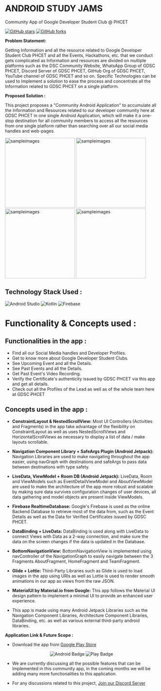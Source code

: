 # ANDROID STUDY JAMS

Community App of Google Developer Student Club @ PHCET

<!--[![GitHub license](https://img.shields.io/badge/License-Apache%202.0-blue.svg)](LICENSE)-->
[![GitHub stars](https://img.shields.io/github/stars/DSC-PHCET/gdsc-android-app?style=social)](https://github.com/DSC-PHCET/gdsc-android-app/stargazers)
[![GitHub forks](https://img.shields.io/github/forks/DSC-PHCET/gdsc-android-app?style=social)](https://github.com/DSC-PHCET/gdsc-android-app/network/members)

<b> Problem Statement: </b>

Getting Information and all the resource related to Google Developer Student Club PHCET and all the Events, Hackathons, etc. that we conduct gets complicated as Information and resources are divided on multiple platforms such as the DSC Community Website, WhatsApp Group of GDSC PHCET, Discord Server of GDSC PHCET, GitHub Org of GDSC PHCET, YouTube channel of GDSC PHCET and so on. Specific Technologies can be used to Implement a solution to ease the process and concentrate all the Information related to GDSC PHCET on a single platform.

<b> Proposed Solution : </b>

This project proposes a "Community Android Application" to accumulate all the Information and Resources related to our developer community here at GDSC PHCET in one single Android Application, which will make it a one-stop destination for all community members to access all the resources from one single platform rather than searching over all our social media handles and web-pages.

<!--<img width="700" alt="sampleimages" src="https://cdn.discordapp.com/attachments/881638762877177858/930102135998263316/unknown.png">-->
<img width="230" alt="sampleimages" src="https://play-lh.googleusercontent.com/D0TXpAEVitRAJO4SKkBNttqbP9VKE-qCijFL8aMihVbIzhOeQVYY8__GwgnN23_FCJh7=w1920-h929-rw"> <img width="230" alt="sampleimages" src="https://play-lh.googleusercontent.com/N-ZEC3FDJC_nC9B5RDs06YI8S0UrIVvBuxnKkDokNtQzkJHUXT0svwYm--MVlYSSMw=w1920-h929-rw"> <img width="230" alt="sampleimages" src="https://play-lh.googleusercontent.com/0cKOYOfXJfaJ0TdNDYsr5p6wb6-4UrQYG1XJJn67YUL_YZSjTg5_1ST8HHTLvR8x9IE=w1920-h929-rw"> <img width="230" alt="sampleimages" src="https://play-lh.googleusercontent.com/FUfJxnoPn0yybqMcVOmLLFTA78LH9MHzC9lKSL9HdcnfaWJCUIttc53KKcpuw7HLUpM=w1920-h929-rw">

## Technology Stack Used :
![Android Studio](https://img.shields.io/badge/Android%20Studio-3DDC84.svg?style=for-the-badge&logo=android-studio&logoColor=white)
![Kotlin](https://img.shields.io/badge/kotlin-%230095D5.svg?style=for-the-badge&logo=kotlin&logoColor=white)
![Firebase](https://img.shields.io/badge/firebase-%23039BE5.svg?style=for-the-badge&logo=firebase)

    	  	
# <b> Functionality & Concepts used : </b>


## Functionalities in the app :

- Find all our Social Media handles and Developer Profiles.
- Get to know more about Google Developer Student Clubs.
- See Upcoming Event and all the Details.
- See Past Events and all the Details.
- Get Past Event's Video Recording.
- Verify the Certificate's authenticity issued by GDSC PHCET via this app and get all details.
- Check out all the Profiles of the Lead as well as of the whole team here at GDSC PHCET

## Concepts used in the app :

- **ConstraintLayout & NestedScrollView:** Most UI Controllers (Activities and Fragments) in the app take advantage of the flexibility on ConstraintLayout as well as uses NestedScrollViews and HorizontalScrollViews as necessary to display a list of data / make layouts scrollable.
- **Navigation Component Library + SafeArgs Plugin (Android Jetpack):** Navigation Libraries are used to make navigating throughout the app easier, using navGraph with destinations and safeArgs to pass data between destinations with type safety.
- **LiveData, ViewModel + Room DB (Android Jetpack):** LiveData, Room and ViewModels such as EventDetailViewModel and AboutViewModel are used to make the architecture of the app more robust and scalable by making sure data survives configuration changes of user devices, all data gathering and model objects are present inside ViewModels.

- **Firebase RealtimeDatabase:** Google's Firebase is used as the online Backend Database to retrieve most of the data from, such as the Event Details as well as the Data for Verified Certificates issued by GDSC PHCET.
- **DataBinding + LiveData:** DataBinding is used along with LiveData to connect Views with Data as a 2-way connection, and make sure the data on the screen changes if the data is updated in the Database.
- **BottomNavigationView:** BottomNavigationView is implemented using navController of the NavigationGraph to easily navigate between the 3 Fragments AboutFragment, HomeFragment and TeamFragment.

- **Glide + Lottie:** Third-Party Libraries such as Glide is used to load images in the app using URIs as well as Lottie is used to render smooth animations in our app as views from the raw JSON.
- **MaterialUI by Material.io from Google:** This app follows the Material UI design pattern to implement a minimal UI to provide an enhanced user experience.
- This app is made using many Android Jetpack Libraries such as the Navigation Component Libraries, Architecture Component Libraries, DataBinding, etc. as well as various external third-party android libraries.

<b> Application Link & Future Scope : </b>

- Download the app from [Google Play Store](https://play.google.com/store/apps/details?id=com.finite.gdscphcet)

<div id="badges" align="center">
  <a>
    <img src="https://img.shields.io/badge/Android-green?style=for-the-badge&logo=android&logoColor=white" alt="Android Badge"/>
  </a>
  <a>
    <img src="https://img.shields.io/badge/Google_Play-414141?style=for-the-badge&logo=google-play&logoColor=white" alt="Play Badge"/>
  </a>
    </div>

<!--- The app is in the Alpha stage current and is being tested, discussed and developed by the student developers here at GDSC PHCET, the app will be released to the Google Play Store as soon as it's ready for the Beta Release. For now, the app can be downloaded from : [CLICK HERE](https://github.com/DSC-PHCET/gdsc-android-app/releases/download/v1.0.0-alpha/gdsc-phcet-alpha-1.0.0.apk)-->

- We are currently discussing all the possible features that can be Implemented in this community app, in the coming months we will be adding many more functionalities to this application.

- For any discussions related to this project, [Join our Discord Server](https://discord.gg/pPyW66y545)
